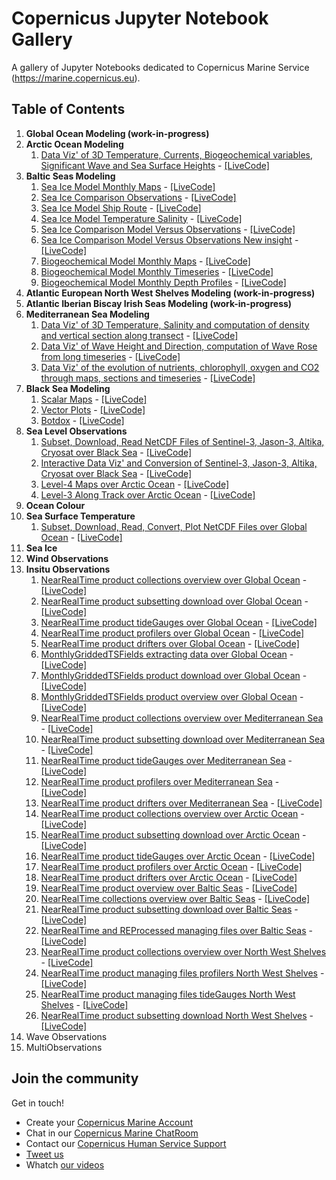# Copernicus Jupyter Notebook Gallery
A gallery of Jupyter Notebooks dedicated to Copernicus Marine Service (https://marine.copernicus.eu).

## Table of Contents

1. **Global Ocean Modeling (work-in-progress)**
2. **Arctic Ocean Modeling**
   1. [Data Viz' of 3D Temperature, Currents, Biogeochemical variables, Significant Wave and Sea Surface Heights]() - [[LiveCode]]()
3. **Baltic Seas Modeling**
   1. [Sea Ice Model Monthly Maps]() - [[LiveCode]]()
   2. [Sea Ice Comparison Observations]() - [[LiveCode]]()
   3. [Sea Ice Model Ship Route]() - [[LiveCode]]()
   4. [Sea Ice Model Temperature Salinity]() - [[LiveCode]]()
   5. [Sea Ice Comparison Model Versus Observations]() - [[LiveCode]]()
   6. [Sea Ice Comparison Model Versus Observations New insight]() - [[LiveCode]]()
   7. [Biogeochemical Model Monthly Maps]() - [[LiveCode]]()
   8. [Biogeochemical Model Monthly Timeseries]() - [[LiveCode]]()
   9. [Biogeochemical Model Monthly Depth Profiles]() - [[LiveCode]]()
4. **Atlantic European North West Shelves Modeling (work-in-progress)**
5. **Atlantic Iberian Biscay Irish Seas Modeling (work-in-progress)**
6. **Mediterranean Sea Modeling**
   1. [Data Viz' of 3D Temperature, Salinity and computation of density and vertical section along transect]() - [[LiveCode]]()
   2. [Data Viz' of Wave Height and Direction, computation of Wave Rose from long timeseries]() - [[LiveCode]]()
   3. [Data Viz' of the evolution of nutrients, chlorophyll, oxygen and CO2 through maps, sections and timeseries]() - [[LiveCode]]()
7. **Black Sea Modeling**
   1. [Scalar Maps]() - [[LiveCode]]()
   2. [Vector Plots]() - [[LiveCode]]()
   3. [Botdox]() - [[LiveCode]]()
8. **Sea Level Observations**
   1. [Subset, Download, Read NetCDF Files of Sentinel-3, Jason-3, Altika, Cryosat over Black Sea]() - [[LiveCode]]()
   2. [Interactive Data Viz' and Conversion of Sentinel-3, Jason-3, Altika, Cryosat over Black Sea]() - [[LiveCode]]()
   3. [Level-4 Maps over Arctic Ocean]() - [[LiveCode]]()
   4. [Level-3 Along Track over Arctic Ocean]() - [[LiveCode]]()
9. **Ocean Colour**
1. **Sea Surface Temperature**
   1. [Subset, Download, Read, Convert, Plot NetCDF Files over Global Ocean]() - [[LiveCode]]()
1. **Sea Ice**
1. **Wind Observations**
1. **Insitu Observations**
   1. [NearRealTime product collections overview over Global Ocean]() - [[LiveCode]]()
   1. [NearRealTime product subsetting download over Global Ocean]() - [[LiveCode]]()
   1. [NearRealTime product tideGauges over Global Ocean]() - [[LiveCode]]()
   1. [NearRealTime product profilers over Global Ocean]() - [[LiveCode]]()
   1. [NearRealTime product drifters over Global Ocean]() - [[LiveCode]]()
   1. [MonthlyGriddedTSFields extracting data over Global Ocean]() - [[LiveCode]]()
   1. [MonthlyGriddedTSFields product download over Global Ocean]() - [[LiveCode]]()
   1. [MonthlyGriddedTSFields product overview over Global Ocean]() - [[LiveCode]]()
   1. [NearRealTime product collections overview over Mediterranean Sea]() - [[LiveCode]]()
   1. [NearRealTime product subsetting download over Mediterranean Sea]() - [[LiveCode]]()
   1. [NearRealTime product tideGauges over Mediterranean Sea]() - [[LiveCode]]()
   1. [NearRealTime product profilers over Mediterranean Sea]() - [[LiveCode]]()
   1. [NearRealTime product drifters over Mediterranean Sea]() - [[LiveCode]]()
   1. [NearRealTime product collections overview over Arctic Ocean]() - [[LiveCode]]()
   1. [NearRealTime product subsetting download over Arctic Ocean]() - [[LiveCode]]()
   1. [NearRealTime product tideGauges over Arctic Ocean]() - [[LiveCode]]()
   1. [NearRealTime product profilers over Arctic Ocean]() - [[LiveCode]]()
   1. [NearRealTime product drifters over Arctic Ocean]() - [[LiveCode]]()
   1. [NearRealTime product overview over Baltic Seas]() - [[LiveCode]]()
   1. [NearRealTime collections overview over Baltic Seas]() - [[LiveCode]]()
   1. [NearRealTime product subsetting download over Baltic Seas]() - [[LiveCode]]()
   1. [NearRealTime and REProcessed managing files over Baltic Seas]() - [[LiveCode]]()
   1. [NearRealTime product collections overview over North West Shelves]() - [[LiveCode]]()
   1. [NearRealTime product managing files profilers North West Shelves]() - [[LiveCode]]()
   1. [NearRealTime product managing files tideGauges North West Shelves]() - [[LiveCode]]()
   1. [NearRealTime product subsetting download North West Shelves]() - [[LiveCode]]()
1. Wave Observations
1. MultiObservations 
 

## Join the community

Get in touch!
- Create your [Copernicus Marine Account](https://resources.marine.copernicus.eu/?option=com_sla)
- Chat in our [Copernicus Marine ChatRoom](https://chat-cmems.mercator-ocean.fr)
- Contact our [Copernicus Human Service Support](https://marine.copernicus.eu/services-portfolio/contact-us/)
- [Tweet us](https://twitter.com/cmems_eu)
- Whatch [our videos](https://www.youtube.com/channel/UC71ceOVy7WtVC7F04BKoEew)
